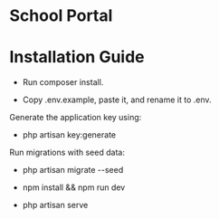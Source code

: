 # School Portal

# Installation Guide

- Run composer install.

- Copy .env.example, paste it, and rename it to .env.

Generate the application key using:

- php artisan key:generate

Run migrations with seed data:

- php artisan migrate --seed

- npm install && npm run dev

- php artisan serve
